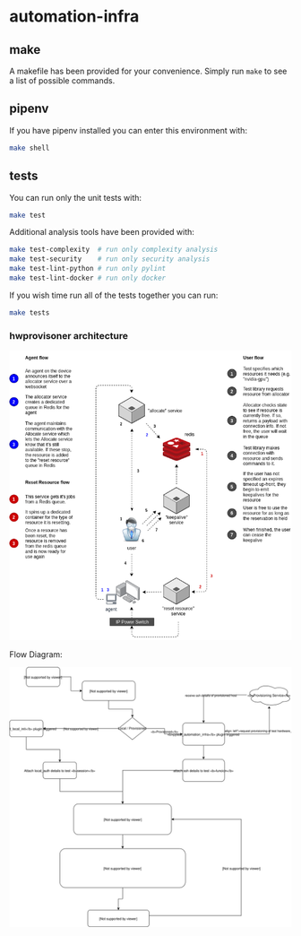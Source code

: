 automation-infra
================

make
----

A makefile has been provided for your convenience. Simply run `make` to see a
list of possible commands.

pipenv
------

If you have pipenv installed you can enter this environment with:

```sh
make shell
```

tests
-----

You can run only the unit tests with:

```sh
make test
```

Additional analysis tools have been provided with:

```sh
make test-complexity  # run only complexity analysis
make test-security    # run only security analysis
make test-lint-python # run only pylint
make test-lint-docker # run only docker
```

If you wish time run all of the tests together you can run:

```sh
make tests
```

### hwprovisoner architecture

![hwprovisioner architecture](./hwprovisioner/media/hw_provisioner.png)

Flow Diagram:

![Alt](media/automation_infra_flow_design.svg)
